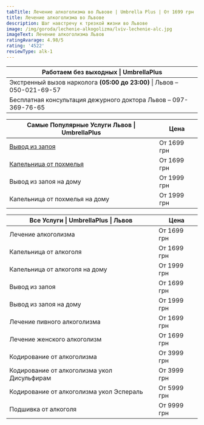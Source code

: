 ```yaml
---
tabTitle: Лечение алкоголизма во Львове | Umbrella Plus | От 1699 грн
title: Лечение алкоголизма во Львове
description: Шаг навстречу к трезкой жизни во Львове
image: /img/goroda/lechenie-alkogolizma/lviv-lechenie-alc.jpg
imageText: Лечение алкоголизма Львов
ratingAvarage: 4.98/5
rating: '4522'
reviewType: alk-1
---
```


| Работаем без выходных \| UmbrellaPlus                                    |
| ------------------------------------------------------------------------ |
| Экстренный вызов нарколога **(05:00 до 23:00)** \| Львов – 050-021-69-57 |
| Бесплатная консультация дежурного доктора Львов – 097-369-76-65          |

| Самые Популярные Услуги Львов \| UmbrellaPlus          | Цена        |
| ------------------------------------------------------ | ----------- |
| [Вывод из запоя](vivod-iz-zapoia-lvov)                 | От 1699 грн |
| [Капельница от похмелья](Kapelnica_ot_alkogola_v-lvov) | От 1699 грн |
| Вывод из запоя на дому                                 | От 1999 грн |
| Капельница от похмелья на дому                         | От 1999 грн |

| Все Услуги \| UmbrellaPlus \| Львов         | Цена        |
| ------------------------------------------- | ----------- |
| Лечение алкоголизма                         | От 1699 грн |
| Капельница от алкоголя                      | От 1699 грн |
| Капельница от алкоголя на дому              | От 1999 грн |
| Вывод из запоя                              | От 1699 грн |
| Вывод из запоя на дому                      | От 1999 грн |
| Лечение пивного алкоголизма                 | От 1699 грн |
| Лечение женского алкоголизм                 | От 1699 грн |
| Кодирование от алкоголизма                  | От 3999 грн |
| Кодирование от алкоголизма укол Дисульфирам | От 3999 грн |
| Кодирование от алкоголизма укол Эспераль    | От 5999 грн |
| Подшивка от алкоголя                        | От 9999 грн |
